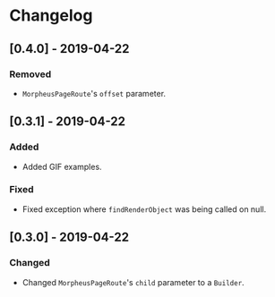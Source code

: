 # Changelog

## [0.4.0] - 2019-04-22

### Removed
- `MorpheusPageRoute`'s `offset` parameter.

## [0.3.1] - 2019-04-22

### Added
- Added GIF examples.

### Fixed
- Fixed exception where `findRenderObject` was being called on null.

## [0.3.0] - 2019-04-22

### Changed
- Changed `MorpheusPageRoute`'s `child` parameter to a `Builder`.